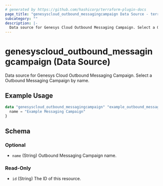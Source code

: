 ```yaml
---
# generated by https://github.com/hashicorp/terraform-plugin-docs
page_title: "genesyscloud_outbound_messagingcampaign Data Source - terraform-provider-genesyscloud"
subcategory: ""
description: |-
  Data source for Genesys Cloud Outbound Messaging Campaign. Select a Outbound Messaging Campaign by name.
---
```


# genesyscloud_outbound_messagingcampaign (Data Source)

Data source for Genesys Cloud Outbound Messaging Campaign. Select a Outbound Messaging Campaign by name.

## Example Usage

```terraform
data "genesyscloud_outbound_messagingcampaign" "example_outbound_messagingcampaign" {
  name = "Example Messaging Campaign"
}
```

<!-- schema generated by tfplugindocs -->
## Schema

### Optional

- `name` (String) Outbound Messaging Campaign name.

### Read-Only

- `id` (String) The ID of this resource.


